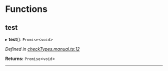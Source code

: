 

# Functions

<a id="test"></a>

##  test

▸ **test**(): `Promise`<`void`>

*Defined in [checkTypes.manual.ts:12](https://github.com/polkadot-js/api/blob/b8863a0/packages/api/src/checkTypes.manual.ts#L12)*

**Returns:** `Promise`<`void`>

___

